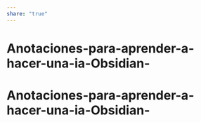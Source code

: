 ```yaml
---
share: "true"
---
```



# Anotaciones-para-aprender-a-hacer-una-ia-Obsidian-
# Anotaciones-para-aprender-a-hacer-una-ia-Obsidian-
